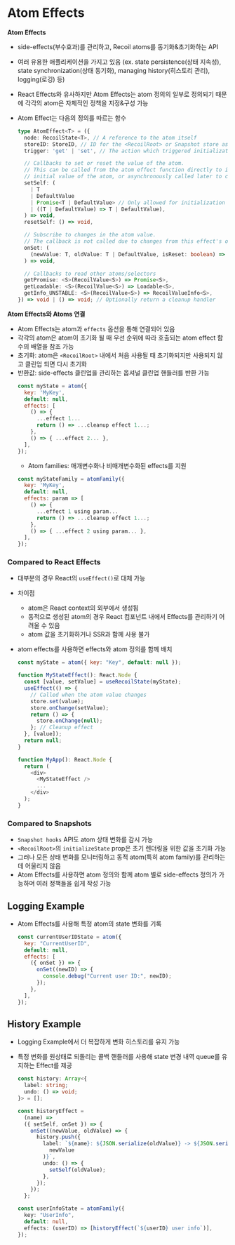 # Atom Effects

**Atom Effects**

- side-effects(부수효과)를 관리하고, Recoil atoms를 동기화&초기화하는 API
- 여러 유용한 애플리케이션을 가지고 있음 (ex. state persistence(상태 지속성), state synchronization(상태 동기화), managing history(히스토리 관리), logging(로깅) 등)
- React Effects와 유사하지만 Atom Effects는 atom 정의의 일부로 정의되기 때문에 각각의 atom은 자체적인 정책을 지정&구성 가능
- Atom Effect는 다음의 정의를 따르는 함수

  ```ts
  type AtomEffect<T> = ({
    node: RecoilState<T>, // A reference to the atom itself
    storeID: StoreID, // ID for the <RecoilRoot> or Snapshot store associated with this effect.
    trigger: 'get' | 'set', // The action which triggered initialization of the atom

    // Callbacks to set or reset the value of the atom.
    // This can be called from the atom effect function directly to initialize the
    // initial value of the atom, or asynchronously called later to change it.
    setSelf: (
      | T
      | DefaultValue
      | Promise<T | DefaultValue> // Only allowed for initialization at this time
      | ((T | DefaultValue) => T | DefaultValue),
    ) => void,
    resetSelf: () => void,

    // Subscribe to changes in the atom value.
    // The callback is not called due to changes from this effect's own setSelf().
    onSet: (
      (newValue: T, oldValue: T | DefaultValue, isReset: boolean) => void,
    ) => void,

    // Callbacks to read other atoms/selectors
    getPromise: <S>(RecoilValue<S>) => Promise<S>,
    getLoadable: <S>(RecoilValue<S>) => Loadable<S>,
    getInfo_UNSTABLE: <S>(RecoilValue<S>) => RecoilValueInfo<S>,
  }) => void | () => void; // Optionally return a cleanup handler
  ```

**Atom Effects와 Atoms 연결**

- Atom Effects는 atom과 `effects` 옵션을 통해 연결되어 있음
- 각각의 atom은 atom이 초기화 될 때 우선 순위에 따라 호출되는 atom effect 함수의 배열을 참조 가능
- 초기화: atom은 `<RecoilRoot>` 내에서 처음 사용될 때 초기화되지만 사용되지 않고 클린업 되면 다시 초기화
- 반환값: side-effects 클린업을 관리하는 옵셔널 클린업 핸들러를 반환 가능
  ```js
  const myState = atom({
    key: 'MyKey',
    default: null,
    effects: [
      () => {
        ...effect 1...
        return () => ...cleanup effect 1...;
      },
      () => { ...effect 2... },
    ],
  });
  ```
  - Atom families: 매개변수화나 비매개변수화된 effects를 지원
  ```js
  const myStateFamily = atomFamily({
    key: 'MyKey',
    default: null,
    effects: param => [
      () => {
        ...effect 1 using param...
        return () => ...cleanup effect 1...;
      },
      () => { ...effect 2 using param... },
    ],
  });
  ```

### Compared to React Effects

- 대부분의 경우 React의 `useEffect()`로 대체 가능
- 차이점

  - atom은 React context의 외부에서 생성됨
  - 동적으로 생성된 atom의 경우 React 컴포넌트 내에서 Effects를 관리하기 어려울 수 있음
  - atom 값을 초기화하거나 SSR과 함께 사용 불가

- atom effects를 사용하면 effects와 atom 정의를 함께 배치

  ```js
  const myState = atom({ key: "Key", default: null });

  function MyStateEffect(): React.Node {
    const [value, setValue] = useRecoilState(myState);
    useEffect(() => {
      // Called when the atom value changes
      store.set(value);
      store.onChange(setValue);
      return () => {
        store.onChange(null);
      }; // Cleanup effect
    }, [value]);
    return null;
  }

  function MyApp(): React.Node {
    return (
      <div>
        <MyStateEffect />
        ...
      </div>
    );
  }
  ```

### Compared to Snapshots

- `Snapshot hooks` API도 atom 상태 변화를 감시 가능
- `<RecoilRoot>`의 `initializeState` prop은 초기 렌더링을 위한 값을 초기화 가능
- 그러나 모든 상태 변화를 모니터링하고 동적 atom(특히 atom family)를 관리하는 데 어울리지 않음
- Atom Effects를 사용하면 atom 정의와 함께 atom 별로 side-effects 정의가 가능하며 여러 정책들을 쉽게 작성 가능

## Logging Example

- Atom Effects를 사용해 특정 atom의 state 변화를 기록
  ```js
  const currentUserIDState = atom({
    key: "CurrentUserID",
    default: null,
    effects: [
      ({ onSet }) => {
        onSet((newID) => {
          console.debug("Current user ID:", newID);
        });
      },
    ],
  });
  ```

## History Example

- Logging Example에서 더 복잡하게 변화 히스토리를 유지 가능
- 특정 변화를 원상태로 되돌리는 콜백 핸들러를 사용해 state 변경 내역 queue를 유지하는 Effect를 제공

  ```ts
  const history: Array<{
    label: string;
    undo: () => void;
  }> = [];

  const historyEffect =
    (name) =>
    ({ setSelf, onSet }) => {
      onSet((newValue, oldValue) => {
        history.push({
          label: `${name}: ${JSON.serialize(oldValue)} -> ${JSON.serialize(
            newValue
          )}`,
          undo: () => {
            setSelf(oldValue);
          },
        });
      });
    };

  const userInfoState = atomFamily({
    key: "UserInfo",
    default: null,
    effects: (userID) => [historyEffect(`${userID} user info`)],
  });
  ```
